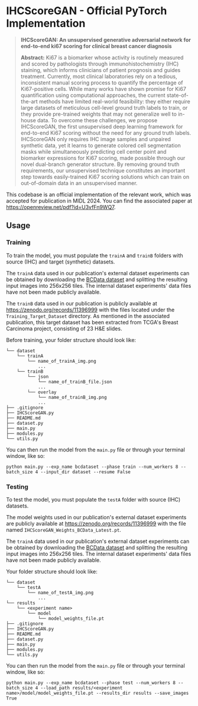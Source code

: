 # IHCScoreGAN - Official PyTorch Implementation

> **IHCScoreGAN: An unsupervised generative adversarial network for end-to-end ki67 scoring for clinical breast cancer diagnosis**
>
> **Abstract:** Ki67 is a biomarker whose activity is routinely measured and scored by pathologists through immunohistochemistry (IHC) staining, which informs clinicians of patient prognosis and guides treatment. Currently, most clinical laboratories rely on a tedious, inconsistent manual scoring process to quantify the percentage of Ki67-positive cells. While many works have shown promise for Ki67 quantification using computational approaches, the current state-of-the-art methods have limited real-world feasibility: they either require large datasets of meticulous cell-level ground truth labels to train, or they provide pre-trained weights that may not generalize well to in-house data. To overcome these challenges, we propose IHCScoreGAN, the first unsupervised deep learning framework for end-to-end Ki67 scoring without the need for any ground truth labels. IHCScoreGAN only requires IHC image samples and unpaired synthetic data, yet it learns to generate colored cell segmentation masks while simultaneously predicting cell center point and biomarker expressions for Ki67 scoring, made possible through our novel dual-branch generator structure. By removing ground truth requirements, our unsupervised technique constitutes an important step towards easily-trained Ki67 scoring solutions which can train on out-of-domain data in an unsupervised manner.

This codebase is an official implementation of the relevant work, which was accepted for publication in MIDL 2024. You can find the associated paper at https://openreview.net/pdf?id=U3vfFn9WQ7.

## Usage

### Training

To train the model, you must populate the `trainA` and `trainB` folders with source (IHC) and target (synthetic) datasets. 

The `trainA` data used in our publication's external dataset experiments can be obtained by downloading the [BCData dataset](https://sites.google.com/view/bcdataset) and splitting the resulting input images into 256x256 tiles. The internal dataset experiments' data files have not been made publicly available.

The `trainB` data used in our publication is publicly available at https://zenodo.org/records/11396999 with the files located under the `Training_Target_Dataset` directory. As mentioned in the associated publication, this target dataset has been extracted from TCGA's Breast Carcinoma project, consisting of 23 H&E slides.

Before training, your folder structure should look like:

```
└── dataset
    └── trainA
        └── name_of_trainA_img.png
            ...
    └── trainB
        └── json
            └── name_of_trainB_file.json
            ...
        └── overlay
            └── name_of_trainB_img.png
            ...
├── .gitignore
├── IHCScoreGAN.py
├── README.md
├── dataset.py
├── main.py
├── modules.py
└── utils.py
```

You can then run the model from the `main.py` file or through your terminal window, like so:

```
python main.py --exp_name bcdataset --phase train --num_workers 8 --batch_size 4 --input_dir dataset --resume False
```

### Testing

To test the model, you must populate the `testA` folder with source (IHC) datasets. 

The model weights used in our publication's external dataset experiments are publicly available at https://zenodo.org/records/11396999 with the file named `IHCScoreGAN_Weights_BCData_Latest.pt`.

The `trainA` data used in our publication's external dataset experiments can be obtained by downloading the [BCData dataset](https://sites.google.com/view/bcdataset) and splitting the resulting input images into 256x256 tiles. The internal dataset experiments' data files have not been made publicly available.

Your folder structure should look like:

```
└── dataset
    └── testA
        └── name_of_testA_img.png
            ...
└── results
    └── <experiment name>
        └── model
            └── model_weights_file.pt
├── .gitignore
├── IHCScoreGAN.py
├── README.md
├── dataset.py
├── main.py
├── modules.py
└── utils.py
```

You can then run the model from the `main.py` file or through your terminal window, like so:
```
python main.py --exp_name bcdataset --phase test --num_workers 8 --batch_size 4 --load_path results/<experiment name>/model/model_weights_file.pt --results_dir results --save_images True
```
